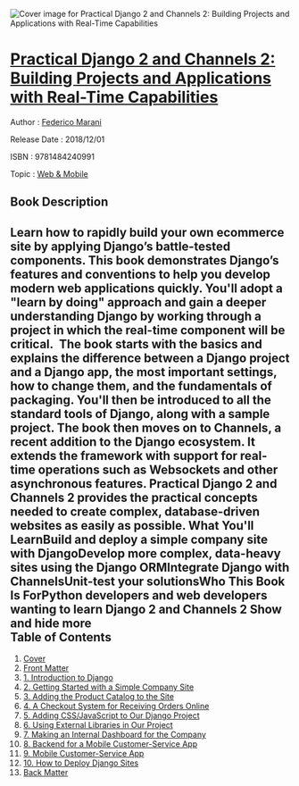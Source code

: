 ![Cover image for Practical Django 2 and Channels 2: Building Projects and Applications with Real-Time Capabilities](https://imgdetail.ebookreading.net/cover/cover/web_mobile/EB9781484240991.jpg)

[Practical Django 2 and Channels 2: Building Projects and Applications with Real-Time Capabilities](https://ebookreading.net/view/book/Practical+Django+2+and+Channels+2%3A+Building+Projects+and+Applications+with+Real-Time+Capabilities-EB9781484240991_1.html "Practical Django 2 and Channels 2: Building Projects and Applications with Real-Time Capabilities")
====================================================================================================================

Author : [Federico Marani](https://ebookreading.net/search/author/Federico+Marani)

Release Date : 2018/12/01

ISBN : 9781484240991

Topic : [Web & Mobile](https://ebookreading.net/search/category/web-mobile)

Book Description
-----------------

 Learn how to rapidly build your own ecommerce site by applying Django’s battle-tested components. This book demonstrates Django’s features and conventions to help you develop modern web applications quickly. You'll adopt a "learn by doing" approach and gain a deeper understanding Django by working through a project in which the real-time component will be critical. 
The book starts with the basics and explains the difference between a Django project and a Django app, the most important settings, how to change them, and the fundamentals of packaging. You'll then be introduced to all the standard tools of Django, along with a sample project. The book then moves on to Channels, a recent addition to the Django ecosystem. It extends the framework with support for real-time operations such as Websockets and other asynchronous features.
Practical Django 2 and Channels 2 provides the practical concepts needed to create complex, database-driven websites as easily as possible.
What You'll LearnBuild and deploy a simple company site with DjangoDevelop more complex, data-heavy sites using the Django ORMIntegrate Django with ChannelsUnit-test your solutionsWho This Book Is ForPython developers and web developers wanting to learn Django 2 and Channels 2        Show and hide more                
Table of Contents
-----------------

1. [Cover](https://ebookreading.net/view/book/Practical+Django+2+and+Channels+2%3A+Building+Projects+and+Applications+with+Real-Time+Capabilities-EB9781484240991_1.html)
1. [Front Matter](https://ebookreading.net/view/book/Practical+Django+2+and+Channels+2%3A+Building+Projects+and+Applications+with+Real-Time+Capabilities-EB9781484240991_2.html)
1. [1. Introduction to Django](https://ebookreading.net/view/book/Practical+Django+2+and+Channels+2%3A+Building+Projects+and+Applications+with+Real-Time+Capabilities-EB9781484240991_3.html)
1. [2. Getting Started with a Simple Company Site](https://ebookreading.net/view/book/Practical+Django+2+and+Channels+2%3A+Building+Projects+and+Applications+with+Real-Time+Capabilities-EB9781484240991_4.html)
1. [3. Adding the Product Catalog to the Site](https://ebookreading.net/view/book/Practical+Django+2+and+Channels+2%3A+Building+Projects+and+Applications+with+Real-Time+Capabilities-EB9781484240991_5.html)
1. [4. A Checkout System for Receiving Orders Online](https://ebookreading.net/view/book/Practical+Django+2+and+Channels+2%3A+Building+Projects+and+Applications+with+Real-Time+Capabilities-EB9781484240991_6.html)
1. [5. Adding CSS/JavaScript to Our Django Project](https://ebookreading.net/view/book/Practical+Django+2+and+Channels+2%3A+Building+Projects+and+Applications+with+Real-Time+Capabilities-EB9781484240991_7.html)
1. [6. Using External Libraries in Our Project](https://ebookreading.net/view/book/Practical+Django+2+and+Channels+2%3A+Building+Projects+and+Applications+with+Real-Time+Capabilities-EB9781484240991_8.html)
1. [7. Making an Internal Dashboard for the Company](https://ebookreading.net/view/book/Practical+Django+2+and+Channels+2%3A+Building+Projects+and+Applications+with+Real-Time+Capabilities-EB9781484240991_9.html)
1. [8. Backend for a Mobile Customer-Service App](https://ebookreading.net/view/book/Practical+Django+2+and+Channels+2%3A+Building+Projects+and+Applications+with+Real-Time+Capabilities-EB9781484240991_10.html)
1. [9. Mobile Customer-Service App](https://ebookreading.net/view/book/Practical+Django+2+and+Channels+2%3A+Building+Projects+and+Applications+with+Real-Time+Capabilities-EB9781484240991_11.html)
1. [10. How to Deploy Django Sites](https://ebookreading.net/view/book/Practical+Django+2+and+Channels+2%3A+Building+Projects+and+Applications+with+Real-Time+Capabilities-EB9781484240991_12.html)
1. [Back Matter](https://ebookreading.net/view/book/Practical+Django+2+and+Channels+2%3A+Building+Projects+and+Applications+with+Real-Time+Capabilities-EB9781484240991_13.html)

